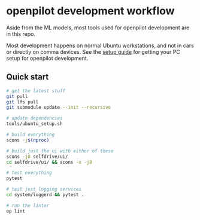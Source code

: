 # openpilot development workflow

Aside from the ML models, most tools used for openpilot development are in this repo.

Most development happens on normal Ubuntu workstations, and not in cars or directly on comma devices. See the [setup guide](../tools) for getting your PC setup for openpilot development.

## Quick start

```bash
# get the latest stuff
git pull
git lfs pull
git submodule update --init --recursive

# update dependencies
tools/ubuntu_setup.sh

# build everything
scons -j$(nproc)

# build just the ui with either of these
scons -j8 selfdrive/ui/
cd selfdrive/ui/ && scons -u -j8

# test everything
pytest

# test just logging services
cd system/loggerd && pytest .

# run the linter
op lint
```
